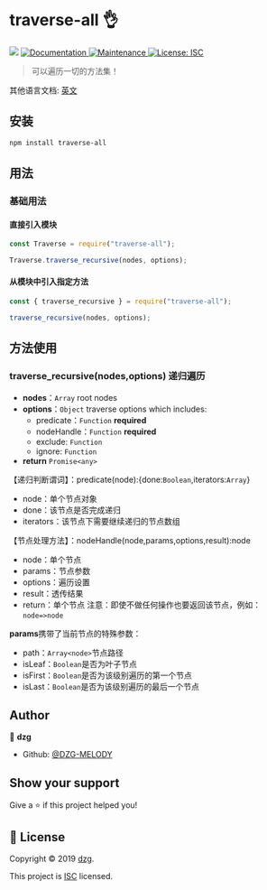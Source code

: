 # traverse-all 👌

<p>
  <img src="https://img.shields.io/badge/version-1.0.0-blue.svg?cacheSeconds=2592000" />
  <a href="https://github.com/DZG-MELODY/traverse#readme">
    <img alt="Documentation" src="https://img.shields.io/badge/documentation-yes-brightgreen.svg" target="_blank" />
  </a>
  <a href="https://github.com/DZG-MELODY/traverse/graphs/commit-activity">
    <img alt="Maintenance" src="https://img.shields.io/badge/Maintained%3F-yes-green.svg" target="_blank" />
  </a>
  <a href="https://github.com/DZG-MELODY/traverse/blob/master/LICENSE">
    <img alt="License: ISC" src="https://img.shields.io/badge/License-ISC-yellow.svg" target="_blank" />
  </a>
</p>

> 可以遍历一切的方法集！

其他语言文档:
[英文](./README.md)

## 安装

```sh
npm install traverse-all
```

## 用法

### 基础用法

#### 直接引入模块

```js
const Traverse = require("traverse-all");

Traverse.traverse_recursive(nodes, options);
```

#### 从模块中引入指定方法

```js
const { traverse_recursive } = require("traverse-all");

traverse_recursive(nodes, options);
```

## 方法使用

### traverse_recursive(nodes,options) 递归遍历

- **nodes**：`Array` root nodes
- **options**：`Object` traverse options which includes:
  - predicate：`Function` **required**
  - nodeHandle：`Function` **required**
  - exclude: `Function`
  - ignore: `Function`
- **return** `Promise<any>`

【递归判断谓词】：predicate(node):{done:`Boolean`,iterators:`Array`}

- node：单个节点对象
- done：该节点是否完成递归
- iterators：该节点下需要继续递归的节点数组

【节点处理方法】：nodeHandle(node,params,options,result):node

- node：单个节点
- params：节点参数
- options：遍历设置
- result：透传结果
- return：单个节点 注意：即使不做任何操作也要返回该节点，例如：`node=>node`

**params**携带了当前节点的特殊参数：

- path：`Array<node>`节点路径
- isLeaf：`Boolean`是否为叶子节点
- isFirst：`Boolean`是否为该级别遍历的第一个节点
- isLast：`Boolean`是否为该级别遍历的最后一个节点

## Author

👤 **dzg**

- Github: [@DZG-MELODY](https://github.com/DZG-MELODY)

## Show your support

Give a ⭐️ if this project helped you!

## 📝 License

Copyright © 2019 [dzg](https://github.com/DZG-MELODY).

This project is [ISC](https://github.com/DZG-MELODY/traverse/blob/master/LICENSE) licensed.
